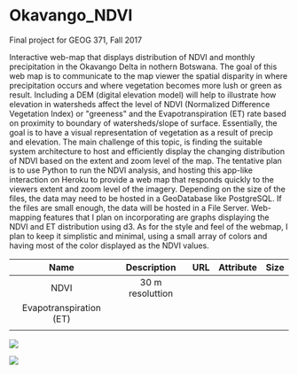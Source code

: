 # Okavango_NDVI

Final project for GEOG 371, Fall 2017

Interactive web-map that displays distribution of NDVI and monthly precipitation in the Okavango Delta in nothern Botswana. The goal of this web map is to communicate to the map viewer the spatial disparity in where precipitation occurs and where vegetation becomes more lush or green as result. Including a DEM (digital elevation model) will help to illustrate how elevation in watersheds affect the level of NDVI (Normalized Difference Vegetation Index) or "greeness" and the Evapotranspiration (ET) rate based on proximity to boundary of watersheds/slope of surface. Essentially, the goal is to have a visual representation of vegetation as a result of precip and elevation. The main challenge of this topic, is finding the suitable system architecture to host and efficiently display the changing distribution of NDVI based on the extent and zoom level of the map. The tentative plan is to use Python to run the NDVI analysis, and hosting this app-like interaction on Heroku to provide a web map that responds quickly to the viewers extent and zoom level of the imagery. Depending on the size of the files, the data may need to be hosted in a GeoDatabase like PostgreSQL. If the files are small enough, the data will be hosted in a File Server. Web-mapping features that I plan on incorporating are graphs displaying the NDVI and ET distribution using d3. As for the style and feel of the webmap, I plan to keep it simplistic and minimal, using a small array of colors and having most of the color displayed as the NDVI values.



|          Name           |   Description    | URL  | Attribute | Size |
| :---------------------: | :--------------: | :--: | :-------: | :--: |
|          NDVI           | 30 m resoluttion |      |           |      |
| Evapotranspiration (ET) |                  |      |           |      |
|                         |                  |      |           |      |

![](hannahfriedrich.github.io/Okavango_NDVI/img/GEE_NDVI.png)

![](hannahfriedrich.github.io/Okavango_NDVI/img/QGIS_DataPic.png)